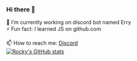 ### Hi there 👋

🔭 I’m currently working on discord bot named Erry</br>
⚡ Fun fact: I learned JS on github.com</br>

📫 How to reach me: [Discord](https://discord.gg/QSFk3rN492)</br>
[![Rocky's GitHub stats](https://github-readme-stats.vercel.app/api?username=Rocky-pup&show_icons=true&theme=merko)](https://github.com/anuraghazra/github-readme-stats)</br>

<!--
**Rocky-pup/Rocky-pup** is a ✨ _special_ ✨ repository because its `README.md` (this file) appears on your GitHub profile.

Here are some ideas to get you started:

- 🔭 I’m currently working on ...
- 🌱 I’m currently learning ...
- 👯 I’m looking to collaborate on ...
- 🤔 I’m looking for help with ...
- 💬 Ask me about ...
- 📫 How to reach me: ...
- 😄 Pronouns: ...
- ⚡ Fun fact: ...
-->
